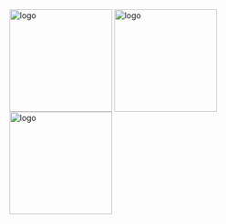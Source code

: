<img src="https://github-readme-stats.vercel.app/api/top-langs?username=whjin&column=7" alt="logo" height="180" align="center" />
<img src="https://github-readme-stats.vercel.app/api?username=whjin&theme=radical&show_icons=true&column=7" alt="logo"  height="180" align="center" />
<img src="https://github-profile-trophy.vercel.app/?username=whjin&theme=flat&column=7" alt="logo" height="180" align="center" />
